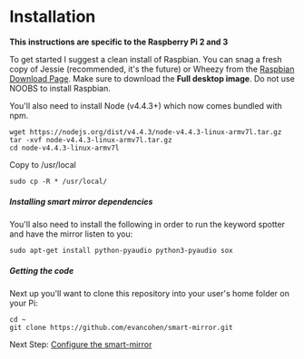 # Installation

**This instructions are specific to the Raspberry Pi 2 and 3**

To get started I suggest a clean install of Raspbian. You can snag a fresh copy of Jessie (recommended, it's the future) or Wheezy from the [Raspbian Download Page](https://www.raspberrypi.org/downloads/raspbian/).
Make sure to download the **Full desktop image**. Do not use NOOBS to install Raspbian.

You'll also need to install Node (v4.4.3+) which now comes bundled with npm.
```
wget https://nodejs.org/dist/v4.4.3/node-v4.4.3-linux-armv7l.tar.gz 
tar -xvf node-v4.4.3-linux-armv7l.tar.gz 
cd node-v4.4.3-linux-armv7l
```
Copy to /usr/local
```
sudo cp -R * /usr/local/
```

##### Installing smart mirror dependencies
You'll also need to install the following in order to run the keyword spotter and have the mirror listen to you:
```
sudo apt-get install python-pyaudio python3-pyaudio sox
```

##### Getting the code
Next up you'll want to clone this repository into your user's home folder on your Pi:
```
cd ~
git clone https://github.com/evancohen/smart-mirror.git
```

Next Step: [Configure the smart-mirror](configure_the_mirror.md)

